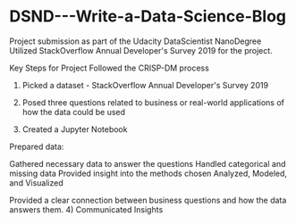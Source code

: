 # DSND---Write-a-Data-Science-Blog
Project submission as part of the Udacity DataScientist NanoDegree 
Utilized StackOverflow Annual Developer's Survey 2019 for the project.

Key Steps for Project
Followed the CRISP-DM process

1) Picked a dataset - StackOverflow Annual Developer's Survey 2019

2) Posed three questions related to business or real-world applications of how the data could be used

3) Created a Jupyter Notebook

Prepared data:

Gathered necessary data to answer the questions
Handled categorical and missing data
Provided insight into the methods chosen
Analyzed, Modeled, and Visualized

Provided a clear connection between business questions and how the data answers them.
4) Communicated Insights
